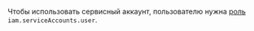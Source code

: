 Чтобы использовать сервисный аккаунт, пользователю нужна [роль](../../iam/security/index.md#iam-serviceAccounts-user) `iam.serviceAccounts.user`.